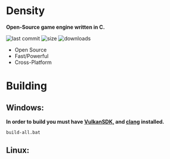 # **Density**

**Open-Source game engine written in C.**

![last commit](https://img.shields.io/github/last-commit/Bubbajohn1/density?color=blue)
![size](https://img.shields.io/github/languages/code-size/Bubbajohn1/density)
![downloads](https://img.shields.io/github/downloads/Bubbajohn1/density/total)

* Open Source
* Fast/Powerful
* Cross-Platform

# Building

## Windows:

**In order to build you **must** have [VulkanSDK,](https://vulkan.lunarg.com/) and [clang](https://llvm.org/builds/) installed.**

```
build-all.bat
```

## Linux:
